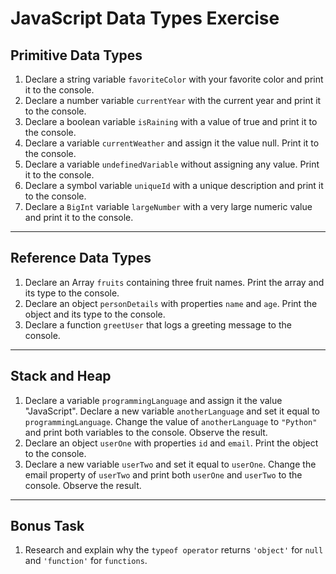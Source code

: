# JavaScript Data Types Exercise

## Primitive Data Types

1. Declare a string variable `favoriteColor` with your favorite color and print it to the console.
1. Declare a number variable `currentYear` with the current year and print it to the console.
1. Declare a boolean variable `isRaining` with a value of true and print it to the console.
1. Declare a variable `currentWeather` and assign it the value null. Print it to the console.
1. Declare a variable `undefinedVariable` without assigning any value. Print it to the console.
1. Declare a symbol variable `uniqueId` with a unique description and print it to the console.
1. Declare a `BigInt` variable `largeNumber` with a very large numeric value and print it to the console.

---

## Reference Data Types

1. Declare an Array `fruits` containing three fruit names. Print the array and its type to the console.
1. Declare an object `personDetails` with properties `name` and `age`. Print the object and its type to the console.
1. Declare a function `greetUser` that logs a greeting message to the console.

---

## Stack and Heap

1. Declare a variable `programmingLanguage` and assign it the value "JavaScript".
   Declare a new variable `anotherLanguage` and set it equal to `programmingLanguage`. Change the value of `anotherLanguage` to `"Python"` and print both variables to the console. Observe the result.
1. Declare an object `userOne` with properties `id` and `email`. Print the object to the console.
1. Declare a new variable `userTwo` and set it equal to `userOne`. Change the email property of `userTwo` and print both `userOne` and `userTwo` to the console. Observe the result.

---

## Bonus Task

1. Research and explain why the `typeof operator` returns `'object'` for `null` and `'function'` for `functions`.
